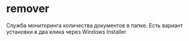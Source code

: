 # remover
Служба мониторинга количества документов в папке. 
Есть вариант установки в два клика через Windows Installer
